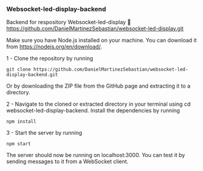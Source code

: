 ### Websocket-led-display-backend
Backend for respository Websocket-led-display :link: https://github.com/DanielMartinezSebastian/websocket-led-display.git


Make sure you have Node.js installed on your machine. You can download it from https://nodejs.org/en/download/.

1 - Clone the repository by running 
```
git clone https://github.com/DanielMartinezSebastian/websocket-led-display-backend.git 
```
Or by downloading the ZIP file from the GitHub page and extracting it to a directory.

2 - Navigate to the cloned or extracted directory in your terminal using cd websocket-led-display-backend.
Install the dependencies by running 
```
npm install
```
3 - Start the server by running 
```
npm start
```
The server should now be running on localhost:3000. You can test it by sending messages to it from a WebSocket client.
